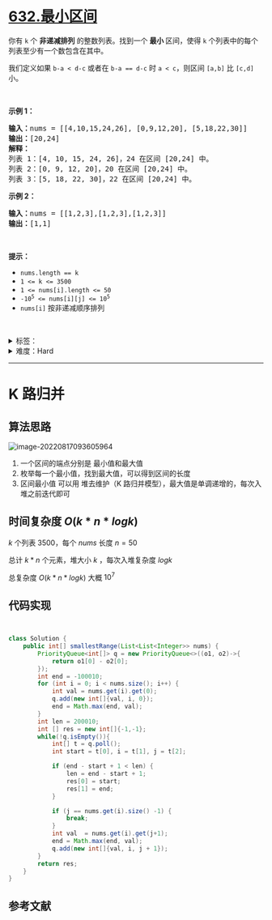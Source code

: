 # [632.最小区间](https://leetcode.cn/problems/smallest-range-covering-elements-from-k-lists/)

<p>你有&nbsp;<code>k</code>&nbsp;个 <strong>非递减排列</strong> 的整数列表。找到一个 <strong>最小 </strong>区间，使得&nbsp;<code>k</code>&nbsp;个列表中的每个列表至少有一个数包含在其中。</p>

<p>我们定义如果&nbsp;<code>b-a &lt; d-c</code>&nbsp;或者在&nbsp;<code>b-a == d-c</code>&nbsp;时&nbsp;<code>a &lt; c</code>，则区间 <code>[a,b]</code> 比 <code>[c,d]</code> 小。</p>

<p>&nbsp;</p>

<p><strong>示例 1：</strong></p>

<pre>
<strong>输入：</strong>nums = [[4,10,15,24,26], [0,9,12,20], [5,18,22,30]]
<strong>输出：</strong>[20,24]
<strong>解释：</strong>
列表 1：[4, 10, 15, 24, 26]，24 在区间 [20,24] 中。
列表 2：[0, 9, 12, 20]，20 在区间 [20,24] 中。
列表 3：[5, 18, 22, 30]，22 在区间 [20,24] 中。
</pre>

<p><strong>示例 2：</strong></p>

<pre>
<strong>输入：</strong>nums = [[1,2,3],[1,2,3],[1,2,3]]
<strong>输出：</strong>[1,1]
</pre>

<p>&nbsp;</p>

<p><strong>提示：</strong></p>

<ul>
	<li><code>nums.length == k</code></li>
	<li><code>1 &lt;= k &lt;= 3500</code></li>
	<li><code>1 &lt;= nums[i].length &lt;= 50</code></li>
	<li><code>-10<sup>5</sup> &lt;= nums[i][j] &lt;= 10<sup>5</sup></code></li>
	<li><code>nums[i]</code> 按非递减顺序排列</li>
</ul>

<p>&nbsp;</p>

<details>
<summary>标签：</summary>
['贪心', '数组', '哈希表', '排序', '滑动窗口', '堆（优先队列）']
</details>

<details>
<summary>难度：Hard</summary>
喜欢：370
</details>

---

# K 路归并

## 算法思路

![image-20220817093605964](https://muyids.oss-cn-beijing.aliyuncs.com/img/image-20220817093605964.png)

1. 一个区间的端点分别是 最小值和最大值
2. 枚举每一个最小值，找到最大值，可以得到区间的长度
3. 区间最小值 可以用 堆去维护（K 路归并模型），最大值是单调递增的，每次入堆之前迭代即可

## 时间复杂度 $O(k*n*logk)$

$k$ 个列表 $3500$，每个 $nums$ 长度 $n = 50$

总计 $k*n$ 个元素，堆大小 $k$ ，每次入堆复杂度 $logk$

总复杂度 $O(k*n*logk)$ 大概 $10^7$

## 代码实现

```cpp []

```

```java []

class Solution {
    public int[] smallestRange(List<List<Integer>> nums) {
        PriorityQueue<int[]> q = new PriorityQueue<>((o1, o2)->{
            return o1[0] - o2[0];
        });
        int end = -100010;
        for (int i = 0; i < nums.size(); i++) {
            int val = nums.get(i).get(0);
            q.add(new int[]{val, i, 0});
            end = Math.max(end, val);
        }
        int len = 200010;
        int [] res = new int[]{-1,-1};
        while(!q.isEmpty()){
            int[] t = q.poll();
            int start = t[0], i = t[1], j = t[2];

            if (end - start + 1 < len) {
                len = end - start + 1;
                res[0] = start;
                res[1] = end;
            }

            if (j == nums.get(i).size() -1) {
                break;
            }
            int val  = nums.get(i).get(j+1);
            end = Math.max(end, val);
            q.add(new int[]{val, i, j + 1});
        }
        return res;
    }
}
```

## 参考文献
